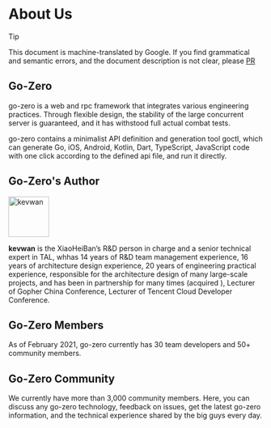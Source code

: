 # About Us

> [!TIP]
> This document is machine-translated by Google. If you find grammatical and semantic errors, and the document description is not clear, please [PR](doc-contibute.md)

## Go-Zero
go-zero is a web and rpc framework that integrates various engineering practices. Through flexible design, the stability of the large concurrent server is guaranteed, and it has withstood full actual combat tests.

go-zero contains a minimalist API definition and generation tool goctl, which can generate Go, iOS, Android, Kotlin, Dart, TypeScript, JavaScript code with one click according to the defined api file, and run it directly.

## Go-Zero's Author
[<img src="https://zeromicro.github.io/go-zero/resource/author.jpeg" width="80px" height="80px" alt="kevwan"/>](https://github.com/kevwan)

**kevwan** is the XiaoHeiBan’s R&D person in charge and a senior technical expert in TAL, whhas 14 years of R&D team management experience, 16 years of architecture design experience, 20 years of engineering practical experience, responsible for the architecture design of many large-scale projects, and has been in partnership for many times (acquired ), Lecturer of Gopher China Conference, Lecturer of Tencent Cloud Developer Conference.

## Go-Zero Members
As of February 2021, go-zero currently has 30 team developers and 50+ community members.

## Go-Zero Community
We currently have more than 3,000 community members. Here, you can discuss any go-zero technology, feedback on issues, get the latest go-zero information, and the technical experience shared by the big guys every day.


